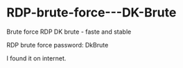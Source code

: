 # RDP-brute-force---DK-Brute
Brute force RDP DK brute - faste and stable


RDP brute force password: DkBrute


I found it on internet.
